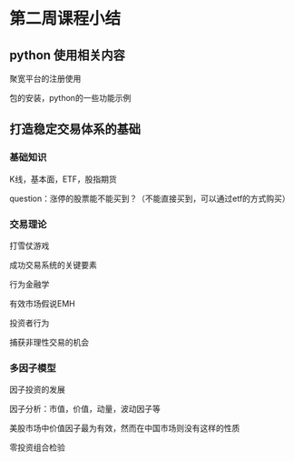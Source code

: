# 第二周课程小结

## python 使用相关内容

聚宽平台的注册使用

包的安装，python的一些功能示例

## 打造稳定交易体系的基础

### 基础知识

K线，基本面，ETF，股指期货

question：涨停的股票能不能买到？（不能直接买到，可以通过etf的方式购买）

### 交易理论

打雪仗游戏

成功交易系统的关键要素

行为金融学

有效市场假说EMH

投资者行为

捕获非理性交易的机会

### 多因子模型

因子投资的发展

因子分析：市值，价值，动量，波动因子等

美股市场中价值因子最为有效，然而在中国市场则没有这样的性质

零投资组合检验




